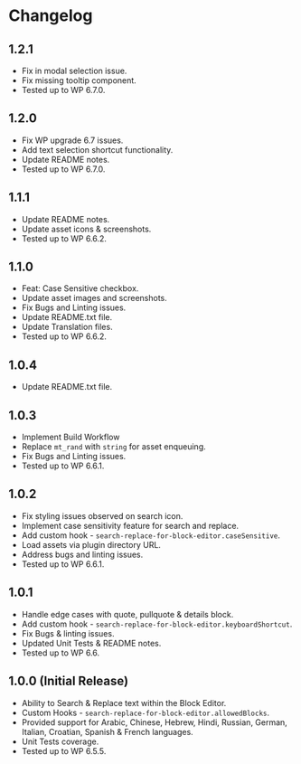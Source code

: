 # Changelog

## 1.2.1
* Fix in modal selection issue.
* Fix missing tooltip component.
* Tested up to WP 6.7.0.

## 1.2.0
* Fix WP upgrade 6.7 issues.
* Add text selection shortcut functionality.
* Update README notes.
* Tested up to WP 6.7.0.

## 1.1.1
* Update README notes.
* Update asset icons & screenshots.
* Tested up to WP 6.6.2.

## 1.1.0
* Feat: Case Sensitive checkbox.
* Update asset images and screenshots.
* Fix Bugs and Linting issues.
* Update README.txt file.
* Update Translation files.
* Tested up to WP 6.6.2.

## 1.0.4
* Update README.txt file.

## 1.0.3
* Implement Build Workflow
* Replace `mt_rand` with `string` for asset enqueuing.
* Fix Bugs and Linting issues.
* Tested up to WP 6.6.1.

## 1.0.2
* Fix styling issues observed on search icon.
* Implement case sensitivity feature for search and replace.
* Add custom hook - `search-replace-for-block-editor.caseSensitive`.
* Load assets via plugin directory URL.
* Address bugs and linting issues.
* Tested up to WP 6.6.1.

## 1.0.1
* Handle edge cases with quote, pullquote & details block.
* Add custom hook - `search-replace-for-block-editor.keyboardShortcut`.
* Fix Bugs & linting issues.
* Updated Unit Tests & README notes.
* Tested up to WP 6.6.

## 1.0.0 (Initial Release)
* Ability to Search & Replace text within the Block Editor.
* Custom Hooks - `search-replace-for-block-editor.allowedBlocks`.
* Provided support for Arabic, Chinese, Hebrew, Hindi, Russian, German, Italian, Croatian, Spanish & French languages.
* Unit Tests coverage.
* Tested up to WP 6.5.5.
